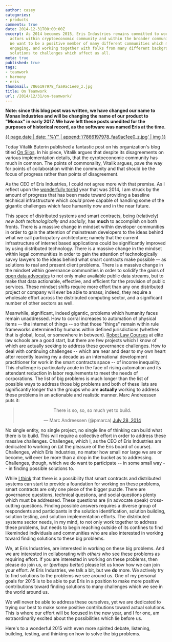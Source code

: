 ```yaml
---
author: casey
categories:
- products
comments: true
date: 2014-12-31T00:00:00Z
excerpt: As 2014 becomes 2015, Eris Industries remains committed to working with many
  actors within cryptoeconomic community and within the broader community for change.
  We want to be a positive member of many different communities which means listening,
  engaging, and working together with folks from many different backgrounds to find
  solutions to challenges which affect us all.
meta: true
published: true
tags:
- teamwork
- harmony
- eris
thumbnail: 7866197978_faa9ac1ee0_z.jpg
title: On Teamwork
url: /2014/12/31/on-teamwork/
---
```


**Note: since this blog post was written, we have changed our name to Monax Industries and will be changing the name of our product to "Monax" in early 2017. We have left these posts unedited for the purposes of historical record, as the software was named Eris at the time.**

[{{ page.date | date: "%Y" | append:'/7866197978_faa9ac1ee0_z.jpg' | img }}](https://www.flickr.com/photos/luigimengato/7866197978/in/photolist-cZ7jB5-7rQsQr-6iY2vH-fL7Urw-ioMnEm-n3Eq1J-fJrqWX-SiTb-p7gQau-fKQiKD-fKQiPx-djYeu9-fJHY4s-fJrrjz-fJrrjB-6DooxG-fJHYco-fL7U7s-2J9J8G-fPMrk5-fPMr9W-bsiJnY-8PaNHU-7A1y5v-4BQ4RJ-fJrr4V-jeJE8T-pRanR8-4mnXV9-pSNcb6-9zrqcj-fCYUvZ-fJHXxQ-fKQjfR-fKQiSp-fL7UwU-fJHXX5-fJrr7M-fJrqoZ-fJrqQx-fJHXC5-fJLCuQ-fJHXyU-fJHXJq-fJrqdg-fJrrgH-fJHXeY-fJrqHz-fJHYf9-fJHXrJ)

Today Vitalik Buterin published a fantastic post on his organization's blog titled [On Silos](https://blog.ethereum.org/2014/12/31/silos/). In his piece, Vitalik argues that despite its disagreements on various implementation details, that the cyrptoeconomic community has much in common. The points of commonality, Vitalik argues, pave the way for points of collaboration within the community and that should be the focus of progress rather than points of disagreement.

As the CEO of Eris Industries, I could not agree more with that premise. As I reflect upon the [wonderfully torrid](https://tao.erisindustries.com/dao%20design%20jams/2014/12/17/from-ddj-to-ei/) year that was 2014, I am struck by the amount of progress that has been made toward providing a baseline technical infrastructure which *could* prove capable of handling some of the gigantic challenges which face humanity now and in the near future.

This space of distributed systems and smart contracts, being (relatively) *new both technologically and socially*, has **much** to accomplish on both fronts. There is a massive change in mindset within developer communities in order to gain the attention of mainstream developers to the ideas behind what we call participatory architecture; namely that the current infrastructure of internet based applications could be significantly improved by using distributed technology. There is a massive change in the mindset within legal communities in order to gain the attention of technologically savvy lawyers to the ideas behind what smart contracts make possible -- as solutions to real and present client problems. There is a massive change in the mindset within governance communities in order to solidify the gains of [open data advocates](https://usopendata.org/) to not only make available public data streams, but to make that data actionable, effective, and efficient for the provision of public services. These mindset shifts require more effort than any one distributed project or company will ever be able to amass; indeed, they require a wholesale effort across the distributed computing sector, and a significant number of other sectors as well.

Meanwhile, significant, indeed gigantic, problems which humanity faces remain unaddressed. How to corral increases to automation of physical items -- the internet of things -- so that those "things" remain within rule frameworks determined by humans within defined jurisdictions (whether that is global, local, or somewhere in between). [Robot Law Courses](http://courses.georgetown.edu/?courseID=CCTP-799) at elite law schools are a good start, but there are few projects which I know of which are actually seeking to address these governance challenges. How to deal with continuing challenges -- which are near and dear to my own heart after recently leaving my a decade as an international development practitioner for work in the smart contracts space -- of income inequality. This challenge is particularly acute in the face of rising automation and its attendant reduction in labor requirements to meet the needs of corporations. The list of big problems is much longer than the list of possible ways to address those big problems and both of these lists are significantly longer than the groups who are **actually** working to address these problems in an actionable and realistic manner. Marc Andreessen puts it:

<center><blockquote class="twitter-tweet" lang="en"><p>There is so, so, so much yet to build.</p>&mdash; Marc Andreessen (@pmarca) <a href="https://twitter.com/pmarca/status/493646414090489859">July 28, 2014</a></blockquote>
<script async src="//platform.twitter.com/widgets.js" charset="utf-8"></script></center>

No single entity, no single project, no single line of thinking can build what there is to build. This will require a collective effort in order to address these massive challenges. Challenges, which I, as the CEO of Eris Industries am dedicated to working on (at the pleasure of the Eris board of course). Challenges, which Eris Industries, no matter how small nor large we are or become, will ever be more than a drop in the bucket as to addressing. Challenges, though, which we do want to participate -- in some small way -- in finding possible solutions to.

While [I think](https://blog.erisindustries.com/products/2014/12/17/eris-why-is-this-rad/) that there is a possibility that smart contracts and distributed systems can start to provide a foundation for working on these problems, smart contracts are only one piece of the bigger puzzle. There are governance questions, technical questions, and social questions plenty which must be addressed. These questions are (in advocate speak) cross-cutting questions. Finding possible answers requires a diverse group of respondents and participants in the solution identification, solution building, solution testing, and solution implementation efforts. The distributed systems sector needs, in my mind, to not only work together to address these problems, but needs to begin reaching outside of its confines to find likeminded individuals and communities who are also interested in working toward finding solutions to these big problems.

We, at Eris Industries, are interested in working on these big problems. And we are interested in collaborating with *others* who see these problems as requiring effort. If you are interested in working on these problems, then please do join us, or (*perhaps better*) please let us know how we can join your effort. At Eris Industries, we talk a bit, but we **do** more. We actively try to find solutions to the problems we see around us. One of my personal goals for 2015 is to be able to put Eris in a position to make more positive contributions toward finding solutions to many challenges which we see in the world around us.

We will never be able to address these ourselves, yet we are dedicated to trying our best to make some positive contributions toward actual solutions. This is where our effort will be focused in the new year, and I for one, am extraordinarily excited about the possibilities which lie before us.

Here's to a wonderful 2015 with even more spirited debate, listening, building, testing, and thinking on how to solve the big problems.